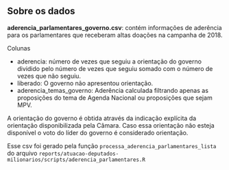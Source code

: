 ## Sobre os dados

**aderencia_parlamentares_governo.csv**: contém informações de aderência para os parlamentares que receberam altas doações na campanha de 2018.

Colunas
- aderencia: número de vezes que seguiu a orientação do governo dividido pelo número de vezes que seguiu somado com o número de vezes que não seguiu.
- liberado: O governo não apresentou orientação.
- aderencia_temas_governo: Aderência calculada filtrando apenas as proposições do tema de Agenda Nacional ou proposições que sejam MPV.

A orientação do governo é obtida através da indicação explícita da orientação disponibilizada pela Câmara. Caso essa orientação não esteja disponível o voto do líder do governo é considerado orientação.

Esse csv foi gerado pela função `processa_aderencia_parlamentares_lista` do arquivo `reports/atuacao-deputados-milionarios/scripts/aderencia_parlamentares.R`
